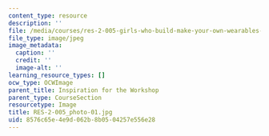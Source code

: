 ```yaml
---
content_type: resource
description: ''
file: /media/courses/res-2-005-girls-who-build-make-your-own-wearables-workshop-spring-2015/8576c65e4e9d062b8b0504257e556e28_RES-2-005_photo-01.jpg
file_type: image/jpeg
image_metadata:
  caption: ''
  credit: ''
  image-alt: ''
learning_resource_types: []
ocw_type: OCWImage
parent_title: Inspiration for the Workshop
parent_type: CourseSection
resourcetype: Image
title: RES-2-005_photo-01.jpg
uid: 8576c65e-4e9d-062b-8b05-04257e556e28
---
```

